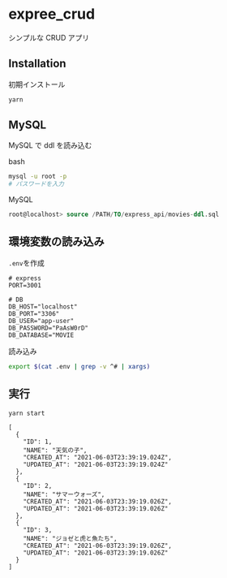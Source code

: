 # expree_crud

シンプルな CRUD アプリ

## Installation

初期インストール

```bash
yarn
```

## MySQL

MySQL で ddl を読み込む

bash

```bash
mysql -u root -p
# パスワードを入力
```

MySQL

```sql
root@localhost> source /PATH/TO/express_api/movies-ddl.sql
```

## 環境変数の読み込み

`.env`を作成

```
# express
PORT=3001

# DB
DB_HOST="localhost"
DB_PORT="3306"
DB_USER="app-user"
DB_PASSWORD="PaAsW0rD"
DB_DATABASE="MOVIE
```

読み込み

```bash
export $(cat .env | grep -v ^# | xargs)
```

## 実行

```
yarn start
```

```json例
[
  {
    "ID": 1,
    "NAME": "天気の子",
    "CREATED_AT": "2021-06-03T23:39:19.024Z",
    "UPDATED_AT": "2021-06-03T23:39:19.024Z"
  },
  {
    "ID": 2,
    "NAME": "サマーウォーズ",
    "CREATED_AT": "2021-06-03T23:39:19.026Z",
    "UPDATED_AT": "2021-06-03T23:39:19.026Z"
  },
  {
    "ID": 3,
    "NAME": "ジョゼと虎と魚たち",
    "CREATED_AT": "2021-06-03T23:39:19.026Z",
    "UPDATED_AT": "2021-06-03T23:39:19.026Z"
  }
]
```
